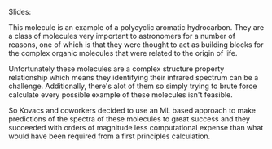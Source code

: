 Slides:

This molecule is an example of a polycyclic aromatic hydrocarbon. They are a class of molecules very important to astronomers for a number of reasons, one of which is that they were thought to act as building blocks for the complex organic molecules that were related to the origin of life. 

Unfortunately these molecules are a complex structure property relationship which means they identifying their infrared spectrum can be a challenge. Additionally, there's alot of them so simply trying to brute force calculate every possible example of these molecules isn't feasible. 

So Kovacs and coworkers decided to use an ML based approach to make predictions of the spectra of these molecules to great success and they succeeded with orders of magnitude less computational expense than what would have been required from a first principles calculation. 